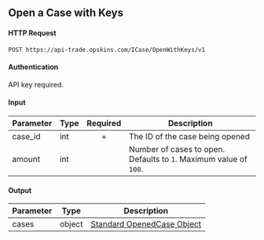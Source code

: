 ## Open a Case with Keys

#### HTTP Request

`POST https://api-trade.opskins.com/ICase/OpenWithKeys/v1`

#### Authentication

API key required.

#### Input

Parameter | Type | Required   | Description
--------- | -----| :--------: | -----------
case_id | int | + | The ID of the case being opened
amount  | int |  | Number of cases to open.  Defaults to `1`.  Maximum value of `100`.
    
#### Output

Parameter | Type | Description
--------- | -----| -------- 
cases | object | [Standard OpenedCase Object](/ICase.md#standard-openedcase-object)